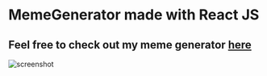 # MemeGenerator made with React JS

## Feel free to check out my meme generator <a href="https://krqply.github.io/MemeGenerator/" target="_blank">here</a>

![screenshot](https://user-images.githubusercontent.com/91111354/170517757-e1bbf646-c503-46b9-8dba-da93b69c8a7d.png)
